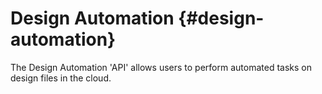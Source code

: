 # Design Automation {#design-automation}

The Design Automation 'API' allows users to perform automated tasks on design files in the cloud.